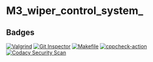 # M3_wiper_control_system_
## Badges
[![Valgrind](https://github.com/tejaswipriyanka/M3_wiper_control_system_/actions/workflows/Valgrind.yml/badge.svg)](https://github.com/tejaswipriyanka/M3_wiper_control_system_/actions/workflows/Valgrind.yml)
[![Git Inspector](https://github.com/tejaswipriyanka/M3_wiper_control_system_/actions/workflows/gitinspector.yml/badge.svg)](https://github.com/tejaswipriyanka/M3_wiper_control_system_/actions/workflows/gitinspector.yml)
[![Makefile](https://github.com/tejaswipriyanka/M3_wiper_control_system_/actions/workflows/Makefile.yml/badge.svg)](https://github.com/tejaswipriyanka/M3_wiper_control_system_/actions/workflows/Makefile.yml)
[![cppcheck-action](https://github.com/tejaswipriyanka/M3_wiper_control_system_/actions/workflows/cppcheck.yml/badge.svg)](https://github.com/tejaswipriyanka/M3_wiper_control_system_/actions/workflows/cppcheck.yml)
[![Codacy Security Scan](https://github.com/tejaswipriyanka/M3_wiper_control_system_/actions/workflows/codacy.yml/badge.svg)](https://github.com/tejaswipriyanka/M3_wiper_control_system_/actions/workflows/codacy.yml)

